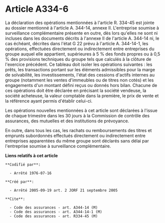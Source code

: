 # Article A334-6

La déclaration des opérations mentionnées à l'article R. 334-45 est jointe au dossier mentionné à l'article A. 344-14, annexe
II. L'entreprise soumise à surveillance complémentaire présente en outre, dès lors qu'elles ne sont ni incluses dans les
documents décrits à l'annexe II de l'article A. 344-14 ni, le cas échéant, décrites dans l'état G 22 prévu à l'article A.
344-14-1, les opérations, effectuées directement ou indirectement entre entreprises du groupe auquel elle appartient,
supérieures à 5 % des fonds propres ou à 0,5 % des provisions techniques du groupe tels que calculés à la clôture de
l'exercice précédent. Ce tableau doit isoler les opérations suivantes : les prêts, les transactions portant sur les éléments
admissibles pour la marge de solvabilité, les investissements, l'état des cessions d'actifs internes au groupe (notamment les
ventes d'immeubles ou de titres non cotés) et les engagements d'un montant défini reçus ou donnés hors bilan. Chacune de ces
opérations doit être déclarée en précisant la société vendeuse, la société acheteuse, la valeur comptable dans la première,
le prix de vente et la référence ayant permis d'établir celui-ci.

Les opérations nouvelles mentionnées à cet article sont déclarées à l'issue de chaque trimestre dans les 30 jours à la
Commission de contrôle des assurances, des mutuelles et des institutions de prévoyance.

En outre, dans tous les cas, les rachats ou remboursements des titres et emprunts subordonnés effectués directement ou
indirectement entre entreprises apparentées du même groupe sont déclarés sans délai par l'entreprise soumise à surveillance
complémentaire.

**Liens relatifs à cet article**

	**Codifié par**:

	  - Arrêté 1976-07-16

	**Créé par**:

	  - Arrêté 2005-09-19 art. 2 JORF 21 septembre 2005

	**Cite**:

	  - Code des assurances - art. A344-14 (M)
	  - Code des assurances - art. A344-14-1 (M)
	  - Code des assurances - art. R334-45 (M)
